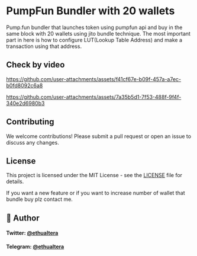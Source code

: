 # PumpFun Bundler with 20 wallets
Pump.fun bundler that launches token using pumpfun api and buy in the same block with 20 wallets using jito bundle technique.
The most important part in here is how to configure LUT(Lookup Table Address) and make a transaction using that address.
## Check by video

https://github.com/user-attachments/assets/f41cf67e-b09f-457a-a7ec-b0fd8092c6a8

https://github.com/user-attachments/assets/7a35b5d1-7f53-488f-9f4f-340e2d6980b3



## Contributing
We welcome contributions! Please submit a pull request or open an issue to discuss any changes.

## License
This project is licensed under the MIT License - see the [LICENSE](LICENSE) file for details.

If you want a new feature or if you want to increase number of wallet that bundle buy plz contact me.

## 👤 Author

#### Twitter: [@ethualtera](https://x.com/ethualtera)   

#### Telegram: [@ethualtera](https://t.me/ethualtera) 
